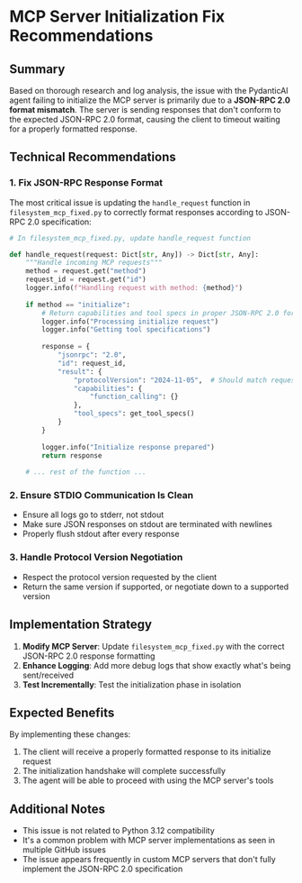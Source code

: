 # MCP Server Initialization Fix Recommendations

## Summary

Based on thorough research and log analysis, the issue with the PydanticAI agent failing to initialize the MCP server is primarily due to a **JSON-RPC 2.0 format mismatch**. The server is sending responses that don't conform to the expected JSON-RPC 2.0 format, causing the client to timeout waiting for a properly formatted response.

## Technical Recommendations

### 1. Fix JSON-RPC Response Format

The most critical issue is updating the `handle_request` function in `filesystem_mcp_fixed.py` to correctly format responses according to JSON-RPC 2.0 specification:

```python
# In filesystem_mcp_fixed.py, update handle_request function

def handle_request(request: Dict[str, Any]) -> Dict[str, Any]:
    """Handle incoming MCP requests"""
    method = request.get("method")
    request_id = request.get("id")
    logger.info(f"Handling request with method: {method}")
    
    if method == "initialize":
        # Return capabilities and tool specs in proper JSON-RPC 2.0 format
        logger.info("Processing initialize request")
        logger.info("Getting tool specifications")
        
        response = {
            "jsonrpc": "2.0",
            "id": request_id,
            "result": {
                "protocolVersion": "2024-11-05",  # Should match requested version
                "capabilities": {
                    "function_calling": {}
                },
                "tool_specs": get_tool_specs()
            }
        }
        
        logger.info("Initialize response prepared")
        return response
    
    # ... rest of the function ...
```

### 2. Ensure STDIO Communication Is Clean

- Ensure all logs go to stderr, not stdout
- Make sure JSON responses on stdout are terminated with newlines
- Properly flush stdout after every response

### 3. Handle Protocol Version Negotiation

- Respect the protocol version requested by the client
- Return the same version if supported, or negotiate down to a supported version

## Implementation Strategy

1. **Modify MCP Server**: Update `filesystem_mcp_fixed.py` with the correct JSON-RPC 2.0 response formatting
2. **Enhance Logging**: Add more debug logs that show exactly what's being sent/received
3. **Test Incrementally**: Test the initialization phase in isolation

## Expected Benefits

By implementing these changes:

1. The client will receive a properly formatted response to its initialize request
2. The initialization handshake will complete successfully
3. The agent will be able to proceed with using the MCP server's tools

## Additional Notes

- This issue is not related to Python 3.12 compatibility
- It's a common problem with MCP server implementations as seen in multiple GitHub issues
- The issue appears frequently in custom MCP servers that don't fully implement the JSON-RPC 2.0 specification
